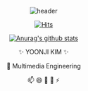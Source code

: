 <div align=center>
	
![header](https://capsule-render.vercel.app/api?type=soft&color=auto&text=Yoonji%20Kim%20&fontSize=40&animation=twinkling)
 
	
  [![Hits](https://hits.seeyoufarm.com/api/count/incr/badge.svg?url=https://github.com/YooooonJi/YooooonJi.git)](https://hits.seeyoufarm.com) 
	
  
[![Anurag's github stats](https://github-readme-stats.vercel.app/api?username=YooooonJi)](https://github.com/anuraghazra/github-readme-stats)

✨ YOONJI KIM ✨

🌱 Multimedia Engineering

📫
😄 
🤔
💬
⚡
  </div>
<!--
**YooooonJi/YooooonJi** is a ✨ _special_ ✨ repository because its `README.md` (this file) appears on your GitHub profile.

Here are some ideas to get you started:

- 🔭 I’m currently working on ...
- 🌱 I’m currently learning ...
- 👯 I’m looking to collaborate on ...
- 🤔 I’m looking for help with ...
- 💬 Ask me about ...
- 📫 How to reach me: ...
- 😄 Pronouns: ...
- ⚡ Fun fact: ...
-->
